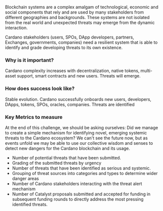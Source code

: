 Blockchain systems are a complex amalgam of technological, economic and social components that rely and are used by many stakeholders from different geographies and backgrounds. These systems are not isolated from the real world and unexpected threats may emerge from the dynamic interaction.

Cardano stakeholders (users, SPOs, DApp developers, partners, Exchanges, governments, companies) need a resilient system that is able to identify and grade developing threats to its own existence.

### Why is it important?
Cardano complexity increases with decentralization, native tokens, multi-asset support, smart contracts and new users. Threats will emerge.

### How does success look like?
Stable evolution. Cardano successfully onboards new users, developers, DApps, tokens, SPOs, oracles, companies. Threats are identified

### Key Metrics to measure
At the end of this challenge, we should be asking ourselves: Did we manage to create a simple mechanism for identifying novel, emerging systemic threats to the Cardano ecosystem? We can't see the future now, but as events unfold we may be able to use our collective wisdom and senses to detect new dangers for the Cardano blockchain and its usage.

- Number of potential threats that have been submitted.
- Grading of the submitted threats by urgency
- Number of threats that have been identified as serious and systemic.
- Grouping of threat sources into categories and types to determine wider danger areas
- Number of Cardano stakeholders interacting with the threat alert mechanism
- Number of Catalyst proposals submitted and accepted for funding in subsequent funding rounds to directly address the most pressing identified threats.
